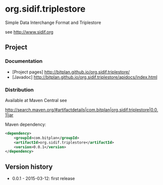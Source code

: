 # org.sidif.triplestore
Simple Data Interchange Format and Triplestore

see http://www.sidif.org

## Project

### Documentation
* [Project pages] http://bitplan.github.io/org.sidif.triplestore/
* [Javadoc] http://bitplan.github.io/org.sidif.triplestore/apidocs/index.html

### Distribution
Available at Maven Central see 

http://search.maven.org/#artifactdetails|com.bitplan|org.sidif.triplestore|0.0.1|jar

Maven dependency:

```xml
<dependency>
    <groupId>com.bitplan</groupId>
    <artifactId>org.sidif.triplestore</artifactId>
    <version>0.0.1</version>
</dependency>
```

## Version history
* 0.0.1 - 2015-03-12: first release